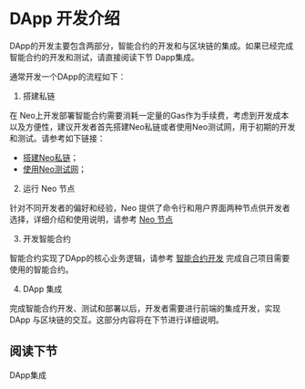 # DApp 开发介绍

DApp的开发主要包含两部分，智能合约的开发和与区块链的集成。如果已经完成智能合约的开发和测试，请直接阅读下节 Dapp集成。

通常开发一个DApp的流程如下：

1. 搭建私链

  在 Neo上开发部署智能合约需要消耗一定量的Gas作为手续费，考虑到开发成本以及方便性，建议开发者首先搭建Neo私链或者使用Neo测试网，用于初期的开发和测试。请参考如下链接：

  - [搭建Neo私链](../network/private-chain/solo.md)；
  - [使用Neo测试网](../network/testnet.md)；

2. 运行 Neo 节点

  针对不同开发者的偏好和经验，Neo 提供了命令行和用户界面两种节点供开发者选择，详细介绍和使用说明，请参考 [Neo 节点](../node/introduction.md)

3. 开发智能合约

  智能合约实现了DApp的核心业务逻辑，请参考 [智能合约开发](../sc/gettingstarted/introduction.md) 完成自己项目需要使用的智能合约。

4. DApp 集成

  完成智能合约开发、测试和部署以后，开发者需要进行前端的集成开发，实现 DApp 与区块链的交互。这部分内容将在下节进行详细说明。
  

## 阅读下节

DApp集成